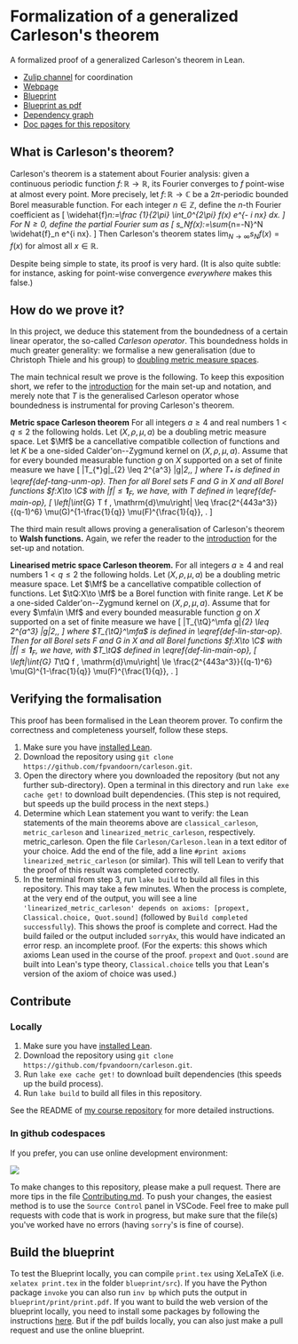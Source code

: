 # Formalization of a generalized Carleson's theorem
A formalized proof of a generalized Carleson's theorem in Lean.

* [Zulip channel](https://leanprover.zulipchat.com/#narrow/stream/442935-Carleson) for coordination
* [Webpage](https://florisvandoorn.com/carleson/)
* [Blueprint](https://florisvandoorn.com/carleson/blueprint/)
* [Blueprint as pdf](https://florisvandoorn.com/carleson/blueprint.pdf)
* [Dependency graph](https://florisvandoorn.com/carleson/blueprint/dep_graph_document.html)
* [Doc pages for this repository](https://florisvandoorn.com/carleson/docs/)

## What is Carleson's theorem?

Carleson's theorem is a statement about Fourier analysis: given a continuous periodic function $f\colon ℝ → ℝ$, its Fourier converges to $f$ point-wise at almost every point.
More precisely, let $f\colon\mathbb{R} → \mathbb{C}$ be a $2\pi$-periodic bounded Borel measurable function.
For each integer $n\in\mathbb{Z}$, define the $n$-th Fourier coefficient as
\[ \widehat{f}_n:=\frac {1}{2\pi} \int_0^{2\pi} f(x) e^{- i nx} dx. \]
For $N\geq 0$, define the partial Fourier sum as
\[ s_Nf(x):=\sum_{n=-N}^N \widehat{f}_n e^{i nx}. \]
Then Carleson's theorem states $\lim_{N\to\infty} s_N f(x) = f(x)$ for almost all $x\in\mathbb{R}$.

Despite being simple to state, its proof is very hard. (It is also quite subtle: for instance, asking for point-wise convergence *everywhere* makes this false.)

## How do we prove it?

In this project, we deduce this statement from the boundedness of a certain linear operator, the so-called *Carleson operator*.
This boundedness holds in much greater generality: we formalise a new generalisation (due to Christoph Thiele and his group) to [doubling metric measure spaces](https://florisvandoorn.com/carleson/docs/Carleson/ToMathlib/DoublingMeasure.html#MeasureTheory.DoublingMeasure).

The main technical result we prove is the following.
To keep this exposition short, we refer to the [introduction](https://florisvandoorn.com/carleson/blueprint/sect0001.html) for the main set-up and notation, and merely note that $T$ is the generalised Carleson operator whose boundedness is instrumental for proving Carleson's theorem.

**Metric space Carleson theorem**
For all integers $a \ge 4$ and real numbers $1<q\le 2$ the following holds.
Let $(X,\rho,\mu,a)$ be a doubling metric measure space.
Let $\Mf$ be a cancellative compatible collection of functions and let $K$ be a one-sided Calder\'on--Zygmund kernel on $(X,\rho,\mu,a)$. Assume that for every bounded measurable function $g$ on $X$ supported on a set of finite measure we have
\[ \|T_{*}g\|_{2} \leq 2^{a^3} \|g\|_2\,, \]
where $T_{*}$ is defined in \eqref{def-tang-unm-op}.
Then for all Borel sets $F$ and $G$ in $X$ and all Borel functions $f:X\to \C$ with $|f|\le \mathbf{1}_F$, we have, with $T$ defined in \eqref{def-main-op},
\[ \left|\int_{G} T f \, \mathrm{d}\mu\right| \leq \frac{2^{443a^3}}{(q-1)^6} \mu(G)^{1-\frac{1}{q}} \mu(F)^{\frac{1}{q}}\, . \]

The third main result allows proving a generalisation of Carleson's theorem to **Walsh functions.**
Again, we refer the reader to the [introduction](https://florisvandoorn.com/carleson/blueprint/sect0001.html) for the set-up and notation.

**Linearised metric space Carleson theorem.**
For all integers $a \ge 4$ and real numbers $1<q\le 2$ the following holds.
Let $(X,\rho,\mu,a)$ be a doubling metric measure space. Let $\Mf$ be a cancellative compatible collection of functions.
Let $\tQ:X\to \Mf$ be a Borel function with finite range.
Let $K$ be a one-sided Calder\'on--Zygmund kernel on $(X,\rho,\mu,a)$. Assume that for every $\mfa\in \Mf$ and every bounded measurable function $g$ on $X$ supported on a set of finite measure we have
\[ \|T_{\tQ}^\mfa g\|_{2} \leq 2^{a^3} \|g\|_2\,, \]
where $T_{\tQ}^\mfa$ is defined in \eqref{def-lin-star-op}.
Then for all Borel sets $F$ and $G$ in $X$ and all Borel functions $f:X\to \C$ with $|f|\le \mathbf{1}_F$, we have, with $T_\tQ$ defined in \eqref{def-lin-main-op},
\[ \left|\int_{G} T_\tQ f \, \mathrm{d}\mu\right| \le \frac{2^{443a^3}}{(q-1)^6} \mu(G)^{1-\frac{1}{q}} \mu(F)^{\frac{1}{q}}\, . \]

## Verifying the formalisation

This proof has been formalised in the Lean theorem prover. To confirm the correctness and completeness yourself, follow these steps.
1. Make sure you have [installed Lean](https://leanprover-community.github.io/get_started.html).
2. Download the repository using `git clone https://github.com/fpvandoorn/carleson.git`.
3. Open the directory where you downloaded the repository (but not any further sub-directory). Open a terminal in this directory and run `lake exe cache get!` to download built dependencies. (This step is not required, but speeds up the build process in the next steps.)
4. Determine which Lean statement you want to verify: the Lean statements of the main theorems above are `classical_carleson`, `metric_carleson` and `linearized_metric_carleson`, respectively.
metric_carleson. Open the file `Carleson/Carleson.lean` in a text editor of your choice. Add the end of the file, add a line `#print axioms linearized_metric_carleson` (or similar). This will tell Lean to verify that the proof of this result was completed correctly.
5. In the terminal from step 3, run `lake build` to build all files in this repository. This may take a few minutes.
When the process is complete, at the very end of the output, you will see a line `'linearized_metric_carleson' depends on axioms: [propext, Classical.choice, Quot.sound]` (followed by `Build completed successfully`).
This shows the proof is complete and correct. Had the build failed or the output included `sorryAx`, this would have indicated an error resp. an incomplete proof.
(For the experts: this shows which axioms Lean used in the course of the proof. `propext` and `Quot.sound` are built into Lean's type theory, `Classical.choice` tells you that Lean's version of the axiom of choice was used.)

## Contribute

### Locally

1. Make sure you have [installed Lean](https://leanprover-community.github.io/get_started.html).
2. Download the repository using `git clone https://github.com/fpvandoorn/carleson.git`.
3. Run `lake exe cache get!` to download built dependencies (this speeds up the build process).
4. Run `lake build` to build all files in this repository.

See the README of [my course repository](https://github.com/fpvandoorn/LeanCourse23) for more detailed instructions.

### In github codespaces

If you prefer, you can use online development environment:

<a href="https://codespaces.new/fpvandoorn/carleson"><img src="https://github.com/codespaces/badge.svg"/></a>

To make changes to this repository, please make a pull request. There are more tips in the file [Contributing.md](https://github.com/fpvandoorn/carleson/blob/master/CONTRIBUTING.md). To push your changes, the easiest method is to use the `Source Control` panel in VSCode.
Feel free to make pull requests with code that is work in progress, but make sure that the file(s)
you've worked have no errors (having `sorry`'s is fine of course).

## Build the blueprint

To test the Blueprint locally, you can compile `print.tex` using XeLaTeX (i.e. `xelatex print.tex` in the folder `blueprint/src`). If you have the Python package `invoke` you can also run `inv bp` which puts the output in `blueprint/print/print.pdf`.
If you want to build the web version of the blueprint locally, you need to install some packages by following the instructions [here](https://pypi.org/project/leanblueprint/). But if the pdf builds locally, you can also just make a pull request and use the online blueprint.
